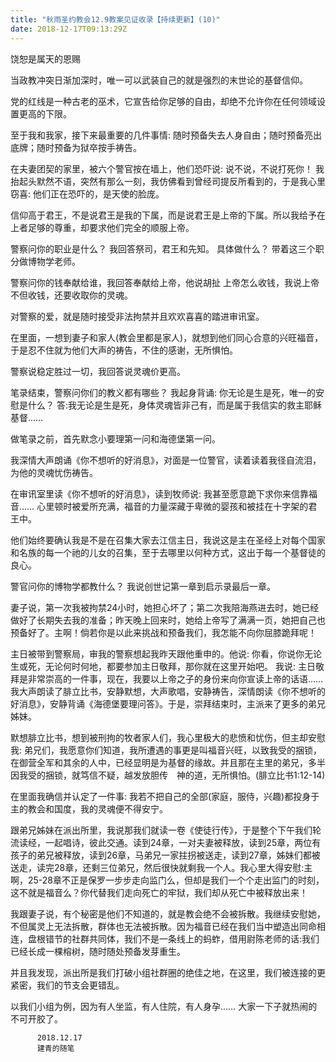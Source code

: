 ```yaml
---
title: "秋雨圣约教会12.9教案见证收录【持续更新】(10)"
date: 2018-12-17T09:13:29Z
---
```


饶恕是属天的恩赐 

当政教冲突日渐加深时，唯一可以武装自己的就是强烈的末世论的基督信仰。

党的红线是一种古老的巫术，它宣告给你足够的自由，却绝不允许你在任何领域设置更高的下限。

至于我和我家，接下来最重要的几件事情: 随时预备失去人身自由；随时预备亮出底牌；随时预备为狱卒按手祷告。

在夫妻团契的家里，被六个警官按在墙上，他们恐吓说: 说不说，不说打死你！ 我抬起头默然不语，突然有那么一刻，我仿佛看到曾经司提反所看到的，于是我心里窃喜: 他们正在恐吓的，是天使的脸庞。

信仰高于君王，不是说君王是我的下属，而是说君王是上帝的下属。所以我给予在上者足够的尊重，却要求他们完全的顺服上帝。

警察问你的职业是什么？
我回答祭司，君王和先知。 
具体做什么？
带着这三个职分做博物学老师。

警察问你的钱奉献给谁，我回答奉献给上帝，他说胡扯 上帝怎么收钱，我说上帝不但收钱，还要收取你的灵魂。

对警察的爱，就是随时接受非法拘禁并且欢欢喜喜的踏进审讯室。

在里面，一想到妻子和家人(教会里都是家人)，就想到他们同心合意的兴旺福音，于是忍不住就为他们大声的祷告，不住的感谢，无所惧怕。

警察说稳定胜过一切，我回答说灵魂价更高。

笔录结束，警察问你们的教义都有哪些？ 我起身背诵: 你无论是生是死，唯一的安慰是什么？ 答:我无论是生是死，身体灵魂皆非己有，而是属于我信实的救主耶稣基督……     

做笔录之前，首先默念小要理第一问和海德堡第一问。

我深情大声朗诵《你不想听的好消息》，对面是一位警官，读着读着我径自流泪，为他的灵魂忧伤祷告。

在审讯室里读《你不想听的好消息》，读到牧师说: 我甚至愿意跪下求你来信靠福音…… 心里顿时被爱所充满，福音的力量深藏于卑微的婴孩和被挂在十字架的君王中。

他们始终要确认我是不是在召集大家去江信主日，我说这是主在圣经上对每个国家和名族的每一个祂的儿女的召集，至于去哪里以何种方式，这出于每一个基督徒的良心。

警官问你的博物学都教什么？ 我说创世记第一章到启示录最后一章。 

妻子说，第一次我被拘禁24小时，她担心坏了；第二次我陪海燕进去时，她已经做好了长期失去我的准备；昨天晚上回来时，她给上帝写了满满一页，她把自己也预备好了。主啊！倘若你是以此来挑战和预备我们，我怎能不向你屈膝跪拜呢！

主日被带到警察局，审我的警察想起我昨天跟他重申的。他说: 你看，你说你无论生或死，无论何时何地，都要参加主日敬拜，那你就在这里开始吧。 我说: 主日敬拜是非常崇高的一件事，现在，我要以上帝之子的身份来向你宣读上帝的话语…… 
我大声朗读了腓立比书，安静默想，大声歌唱，安静祷告，深情朗读《你不想听的好消息》，安静背诵《海德堡要理问答》。于是，崇拜结束时，主派来了更多的弟兄姊妹。

默想腓立比书，想到被刑拘的牧者家人们，我心里极大的悲愤和忧伤，但主却安慰我:    弟兄们，我愿意你们知道，我所遭遇的事更是叫福音兴旺，以致我受的捆锁，在御营全军和其余的人中，已经显明是为基督的缘故。并且那在主里的弟兄，多半因我受的捆锁，就笃信不疑，越发放胆传　神的道，无所惧怕。(腓立比书1:12-14)

在里面我确信并认定了一件事: 我若不把自己的全部(家庭，服侍，兴趣)都投身于主的教会和国度，我的灵魂便不得安宁。

跟弟兄姊妹在派出所里，我说那我们就读一卷《使徒行传》，于是整个下午我们轮流读经，一起唱诗，彼此交通。读到24章，一对夫妻被释放，读到25章，两位有孩子的弟兄被释放，读到26章，马弟兄一家拄拐被送走，读到27章，姊妹们都被送走，读完28章，还剩三位弟兄，然后很快就剩我一个人。我心里大得安慰:主啊，25-28章不正是保罗一步步走向监门么，但却是我们一个个走出监门的时刻，这不就是福音么？你代替我们走向死亡的牢狱，我们却从死亡中被释放出来！

我跟妻子说，有个秘密是他们不知道的，就是教会绝不会被拆散。我继续安慰她， 不但属灵上无法拆散，群体也无法被拆散。因为福音已经在我们当中塑造出同命相连，盘根错节的社群共同体，我们不是一条线上的蚂蚱，借用尉陈老师的话:我们已经长成一棵榕树，随时随处预备发芽重生。

并且我发现，派出所是我们打破小组社群圈的绝佳之地，在这里，我们被连接的更紧密，我们的节支会更错乱。

以我们小组为例，因为有人坐监，有人住院，有人身孕…… 大家一下子就热闹的不可开胶了。

          2018.12.17
          建青的随笔